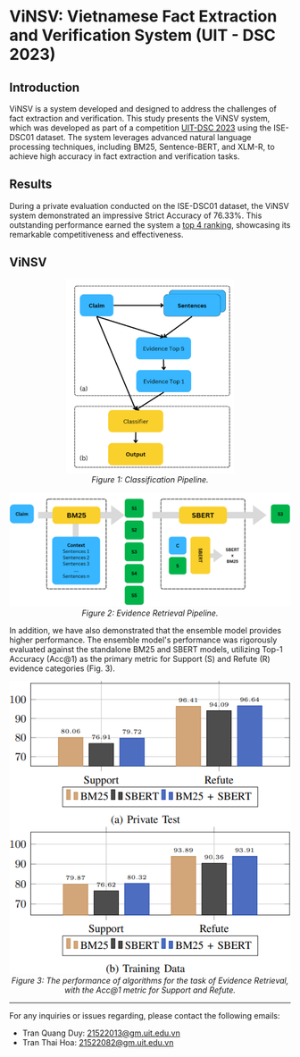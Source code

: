 # ViNSV: Vietnamese Fact Extraction and Verification System (UIT - DSC 2023)

## Introduction
ViNSV is a system developed and designed to address the challenges of fact extraction and verification. This study presents the ViNSV system, which was developed as part of a competition [UIT-DSC 2023](https://dsc.uit.edu.vn/) using the ISE-DSC01 dataset. The system leverages advanced natural language processing techniques, including BM25, Sentence-BERT, and XLM-R, to achieve high accuracy in fact extraction and verification tasks.
## Results
During a private evaluation conducted on the ISE-DSC01 dataset, the ViNSV system demonstrated an impressive Strict Accuracy of 76.33%. This outstanding performance earned the system a [top 4 ranking](https://codalab.lisn.upsaclay.fr/competitions/15497#results), showcasing its remarkable competitiveness and effectiveness.

## ViNSV
<p align="center">
    <img src="Pic/CLS.png" width="300">
        <br>
    <em>Figure 1: Classification Pipeline.</em>
</p>

<p align="center">
    <img src="Pic/Evidence Retrieval.png" width="800">
        <br>
    <em>Figure 2: Evidence Retrieval Pipeline.</em>
</p>

In addition, we have also demonstrated that the ensemble model provides higher performance. The ensemble model's performance was rigorously evaluated against the standalone BM25 and SBERT models, utilizing Top-1 Accuracy (Acc@1) as the primary metric for Support (S) and Refute (R) evidence categories (Fig. 3).

<p align="center">
    <img src="Pic/multi-stage.png" width="800">
        <br>
    <em>Figure 3: The performance of algorithms for the task of Evidence
Retrieval, with the Acc@1 metric for Support and Refute.</em>
</p>


---

For any inquiries or issues regarding, please contact the following emails:
- Tran Quang Duy: 21522013@gm.uit.edu.vn
- Tran Thai Hoa: 21522082@gm.uit.edu.vn
